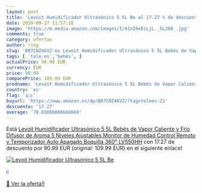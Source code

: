 ```yaml
---
layout: post
title: 'Levoit Humidificador Ultrasónico 5 5L Be al 17.27 % de descuento'
date: 2020-09-27 11:57:18
image: 'https://m.media-amazon.com/images/I/41nI6eEcLjL._SL200_.jpg'
comments: true
category: ofertas
author: ring
slug: 'B07CNZ46VZ-es Levoit Humidificador Ultrasónico 5 5L Bebés de Vapor...'
tags: [ 'tole.es','bebés', ]
actualPrice: 90.99 EUR
currency: EUR
price: 90.99
comparePrice: 109.99 EUR
prodname: 'Levoit Humidificador Ultrasónico 5 5L Bebés de Vapor Caliente y Frío  Difusor de Aroma  5 Niveles Ajustables  Monitor de Humedad  Control Remoto y Temporizador  Auto Apagado  Boquilla 360°  LV550HH'
country: 'es'
flag: '🇪🇸'
buyurl: 'https://www.amazon.es/dp/B07CNZ46VZ/?tag=tolees-21'
descuento: '17.27'
average: '78.65666666666668'
---
```


Está [Levoit Humidificador Ultrasónico 5 5L Bebés de Vapor Caliente y Frío  Difusor de Aroma  5 Niveles Ajustables  Monitor de Humedad  Control Remoto y Temporizador  Auto Apagado  Boquilla 360°  LV550HH](https://www.amazon.es/dp/B07CNZ46VZ/?tag=tolees-21) con 17.27 de descuento por 90.99 EUR (original: 109.99 EUR) en el siguiente enlace!

[![Levoit Humidificador Ultrasónico 5 5L Be](https://m.media-amazon.com/images/I/41nI6eEcLjL._SL200_.jpg)](https://www.amazon.es/dp/B07CNZ46VZ/?tag=tolees-21)

ℹ️:


[🛒 Ver la oferta!!](https://www.amazon.es/dp/B07CNZ46VZ/?tag=tolees-21)
